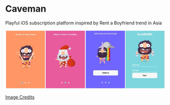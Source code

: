 # Caveman 

Playful iOS subscription platform inspired by Rent a Boyfriend trend in Asia

![](caveman_views.jpg)

[Image Credits](https://stickerfolio.com/free-vector-sticker-pack/)
